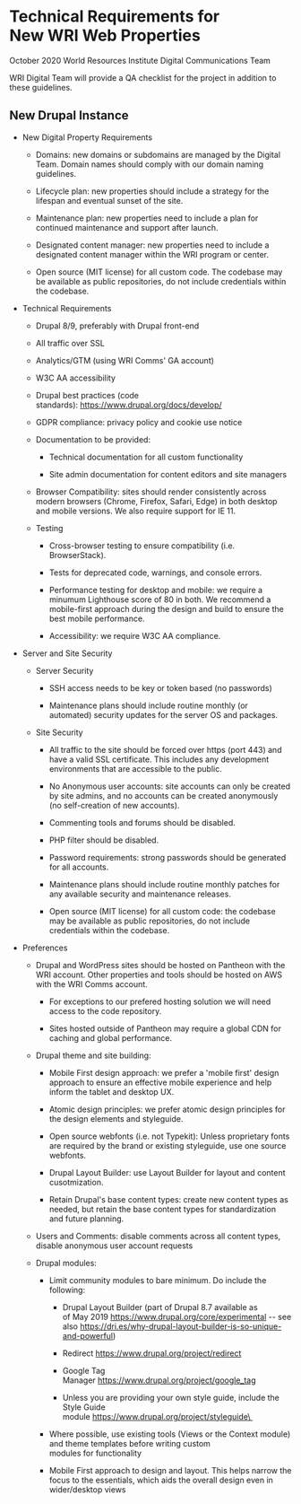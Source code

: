 Technical Requirements for New WRI Web Properties
=================================================

October 2020 World Resources Institute Digital Communications Team

WRI Digital Team will provide a QA checklist for the project in addition to these guidelines.

New Drupal Instance
-------------------

-   New Digital Property Requirements 

    -   Domains: new domains or subdomains are managed by the Digital Team. Domain names should comply with our domain naming guidelines. 

    -   Lifecycle plan: new properties should include a strategy for the lifespan and eventual sunset of the site.

    -   Maintenance plan: new properties need to include a plan for continued maintenance and support after launch.

    -   Designated content manager: new properties need to include a designated content manager within the WRI program or center.

    -   Open source (MIT license) for all custom code. The codebase may be available as public repositories, do not include credentials within the codebase. 

-   Technical Requirements 

    -   Drupal 8/9, preferably with Drupal front-end 

    -   All traffic over SSL 

    -   Analytics/GTM (using WRI Comms' GA account) 

    -   W3C AA accessibility 

    -   Drupal best practices (code standards): <https://www.drupal.org/docs/develop/>  

    -   GDPR compliance: privacy policy and cookie use notice 

    -   Documentation to be provided: 

        -   Technical documentation for all custom functionality 

        -   Site admin documentation for content editors and site managers 
      
    -   Browser Compatibility: sites should render consistently across modern browsers (Chrome, Firefox, Safari, Edge) in both desktop and mobile versions. We also require support for IE 11. 
    
    -   Testing
    
        -   Cross-browser testing to ensure compatibility (i.e. BrowserStack).
        
        -   Tests for deprecated code, warnings, and console errors.
        
        -   Performance testing for desktop and mobile: we require a minumum Lighthouse score of 80 in both. We recommend a mobile-first approach during the design and build to ensure the best mobile performance. 
        
        -   Accessibility: we require W3C AA compliance.

-   Server and Site Security

    -   Server Security
    
        - SSH access needs to be key or token based (no passwords)
        
        - Maintenance plans should include routine monthly (or automated) security updates for the server OS and packages.
    
    -   Site Security
    
        - All traffic to the site should be forced over https (port 443) and have a valid SSL certificate. This includes any development environments that are accessible to the public.
    
        - No Anonymous user accounts: site accounts can only be created by site admins, and no accounts can be created anonymously (no self-creation of new accounts). 
        
        - Commenting tools and forums should be disabled.
        
        - PHP filter should be disabled.
        
        - Password requirements: strong passwords should be generated for all accounts. 
        
        - Maintenance plans should include routine monthly patches for any available security and maintenance releases.
        
        - Open source (MIT license) for all custom code: the codebase may be available as public repositories, do not include credentials within the codebase. 

-   Preferences 

    -   Drupal and WordPress sites should be hosted on Pantheon with the WRI account. Other properties and tools should be hosted on AWS with the WRI Comms account.  

        -   For exceptions to our prefered hosting solution we will need access to the code repository.

        -   Sites hosted outside of Pantheon may require a global CDN for caching and global performance. 
        
    -   Drupal theme and site building: 

        -   Mobile First design approach: we prefer a 'mobile first' design approach to ensure an effective mobile experience and help inform the tablet and desktop UX.

        -   Atomic design principles: we prefer atomic design principles for the design elements and styleguide.
        
        -   Open source webfonts (i.e. not Typekit): Unless proprietary fonts are required by the brand or existing styleguide, use one source webfonts.

        -   Drupal Layout Builder: use Layout Builder for layout and content cusotmization.
        
        -   Retain Drupal's base content types: create new content types as needed, but retain the base content types for standardization and future planning.

    -   Users and Comments: disable comments across all content types, disable anonymous user account requests
    
    -   Drupal modules: 

        -   Limit community modules to bare minimum. Do include the following: 

            -   Drupal Layout Builder (part of Drupal 8.7 available as of May 2019 <https://www.drupal.org/core/experimental> -- see also <https://dri.es/why-drupal-layout-builder-is-so-unique-and-powerful>) 

            -   Redirect <https://www.drupal.org/project/redirect> 

            -   Google Tag Manager <https://www.drupal.org/project/google_tag> 

            -   Unless you are providing your own style guide, include the Style Guide module [https://www.drupal.org/project/styleguide\
    ](https://www.drupal.org/project/styleguide)  

        -   Where possible, use existing tools (Views or the Context module) and theme templates before writing custom modules for functionality 

        -   Mobile First approach to design and layout. This helps narrow the focus to the essentials, which aids the overall design even in wider/desktop views
